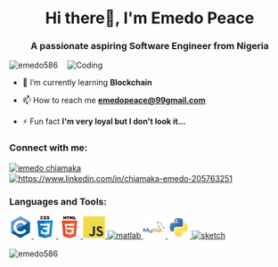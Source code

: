 
<h1 align="center">Hi there👋, I'm Emedo Peace</h1>
<h3 align="center">A passionate aspiring Software Engineer from Nigeria</h3>
<img align="right" alt="Coding" width="400" src="https://i.pinimg.com/originals/75/e7/ef/75e7ef7aa27009befb076509382b86b8.gif">

  
<p align="left"> <img src="https://komarev.com/ghpvc/?username=emedo586&label=Profile%20views&color=0e75b6&style=flat" alt="emedo586" /> </p>

- 🌱 I’m currently learning **Blockchain**

- 📫 How to reach me **emedopeace@99gmail.com**

- ⚡ Fun fact **I'm very loyal but I don't look it...**

<h3 align="left">Connect with me:</h3>
<p align="left">
<a href="https://twitter.com/emedo chiamaka" target="blank"><img align="center" src="https://raw.githubusercontent.com/rahuldkjain/github-profile-readme-generator/master/src/images/icons/Social/twitter.svg" alt="emedo chiamaka" height="30" width="40" /></a>
<a href="https://linkedin.com/in/https://www.linkedin.com/in/chiamaka-emedo-205763251" target="blank"><img align="center" src="https://raw.githubusercontent.com/rahuldkjain/github-profile-readme-generator/master/src/images/icons/Social/linked-in-alt.svg" alt="https://www.linkedin.com/in/chiamaka-emedo-205763251" height="30" width="40" /></a>
</p>

<h3 align="left">Languages and Tools:</h3>
<p align="left"> <a href="https://www.cprogramming.com/" target="_blank" rel="noreferrer"> <img src="https://raw.githubusercontent.com/devicons/devicon/master/icons/c/c-original.svg" alt="c" width="40" height="40"/> </a> <a href="https://www.w3schools.com/css/" target="_blank" rel="noreferrer"> <img src="https://raw.githubusercontent.com/devicons/devicon/master/icons/css3/css3-original-wordmark.svg" alt="css3" width="40" height="40"/> </a> <a href="https://www.w3.org/html/" target="_blank" rel="noreferrer"> <img src="https://raw.githubusercontent.com/devicons/devicon/master/icons/html5/html5-original-wordmark.svg" alt="html5" width="40" height="40"/> </a> <a href="https://developer.mozilla.org/en-US/docs/Web/JavaScript" target="_blank" rel="noreferrer"> <img src="https://raw.githubusercontent.com/devicons/devicon/master/icons/javascript/javascript-original.svg" alt="javascript" width="40" height="40"/> </a> <a href="https://www.mathworks.com/" target="_blank" rel="noreferrer"> <img src="https://upload.wikimedia.org/wikipedia/commons/2/21/Matlab_Logo.png" alt="matlab" width="40" height="40"/> </a> <a href="https://www.mysql.com/" target="_blank" rel="noreferrer"> <img src="https://raw.githubusercontent.com/devicons/devicon/master/icons/mysql/mysql-original-wordmark.svg" alt="mysql" width="40" height="40"/> </a> <a href="https://www.python.org" target="_blank" rel="noreferrer"> <img src="https://raw.githubusercontent.com/devicons/devicon/master/icons/python/python-original.svg" alt="python" width="40" height="40"/> </a> <a href="https://www.sketch.com/" target="_blank" rel="noreferrer"> <img src="https://www.vectorlogo.zone/logos/sketchapp/sketchapp-icon.svg" alt="sketch" width="40" height="40"/> </a> </p>

<p><img align="center" src="https://github-readme-stats.vercel.app/api/top-langs?username=emedo586&show_icons=true&locale=en&layout=compact" alt="emedo586" /></p>
